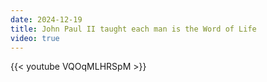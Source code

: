 ```yaml
---
date: 2024-12-19
title: John Paul II taught each man is the Word of Life
video: true
---
```



{{< youtube VQOqMLHRSpM >}}
